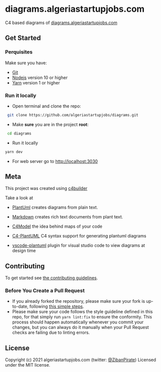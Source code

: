 # diagrams.algeriastartupjobs.com

C4 based diagrams of [diagrams.algeriastartupjobs.com](https://diagrams.algeriastartupjobs.com)

## Get Started

### Perquisites

Make sure you have:

- [Git](https://git-scm.com/)
- [Nodejs](https://nodejs.org/) version 10 or higher
- [Yarn](https://yarnpkg.com/) version 1 or higher

### Run it locally

- Open terminal and clone the repo:

```sh
 git clone https://github.com/algeriastartupjobs/diagrams.git
```

- Make **sure** you are in the project **root**:

```sh
 cd diagrams
```

- Run it locally

```sh
yarn dev
```

- For web server go to <http://localhost:3030>

## Meta

This project was created using [c4builder](https://adrianvlupu.github.io/C4-Builder/)

Take a look at

- [PlantUml](http://plantuml.com/) creates diagrams from plain text.

- [Markdown](https://guides.github.com/features/mastering-markdown/) creates rich text documents from plant text.

- [C4Model](https://c4model.com/) the idea behind maps of your code

- [C4-PlantUML](https://github.com/RicardoNiepel/C4-PlantUML) C4 syntax support for generating plantuml diagrams

- [vscode-plantuml](https://github.com/qjebbs/vscode-plantuml) plugin for visual studio code to view diagrams at design time

## Contributing

To get started see [the contributing guidelines](https://github.com/algeriastartupjobs/diagrams/blob/main/.github/CONTRIBUTING.md).

### Before You Create a Pull Request

- If you already forked the repository, please make sure your fork is up-to-date, following [this simple steps](https://www.dzcode.io/Learn/Git_Basics/Syncing_An_Old_Forked_Repository_With_Upstream).
- Please make sure your code follows the style guideline defined in this repo, for that simply run `yarn lint:fix` to ensure the conformity. This process should happen automatically whenever you commit your changes, but you can always do it manually when your Pull Request checks are failing due to linting errors.

## License

Copyright (c) 2021 algeriastartupjobs.com (twitter: [@ZibanPirate](https://twitter.com/ZibanPirate)) Licensed under the MIT license.
